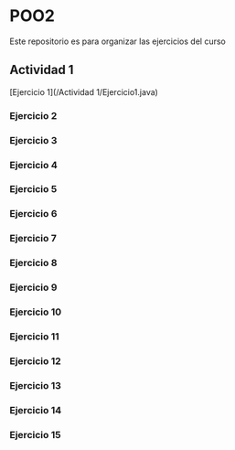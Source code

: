 # POO2
Este repositorio es para organizar las ejercicios del curso
## Actividad 1
[Ejercicio 1](/Actividad 1/Ejercicio1.java)
### Ejercicio 2
### Ejercicio 3
### Ejercicio 4
### Ejercicio 5
### Ejercicio 6
### Ejercicio 7
### Ejercicio 8
### Ejercicio 9
### Ejercicio 10
### Ejercicio 11
### Ejercicio 12
### Ejercicio 13
### Ejercicio 14
### Ejercicio 15
